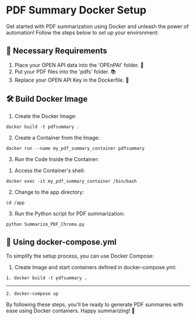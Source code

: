 <!DOCTYPE html>
<html>
<body>

<h1>PDF Summary Docker Setup</h1>

<p>Get started with PDF summarization using Docker and unleash the power of automation! Follow the steps below to set up your environment:</p>

<h2>🔑 Necessary Requirements</h2>

<ol>
  <li>Place your OPEN API data into the 'OPEnPAI' folder. 📂</li>
  <li>Put your PDF files into the 'pdfs' folder. 📚</li>
  <li>Replace your OPEN API Key in the Dockerfile. 🔑</li>
</ol>

<h2>🛠️ Build Docker Image</h2>

<ol>
  <li>Create the Docker Image:</li>
</ol>
<code>docker build -t pdfsummary .</code>

<ol start="2">
  <li>Create a Container from the Image:</li>
</ol>
<code>docker run --name my_pdf_summary_container pdfsummary</code>

<ol start="3">
  <li>Run the Code Inside the Container:</li>
</ol>
<ol>
  <li>Access the Container's shell:</li>
</ol>
<code>docker exec -it my_pdf_summary_container /bin/bash</code>

<ol start="2">
  <li>Change to the app directory:</li>
</ol>
<code>cd /app</code>

<ol start="3">
  <li>Run the Python script for PDF summarization:</li>
</ol>
<code>python Summarize_PDF_Chroma.py</code>

<h2>🚀 Using docker-compose.yml</h2>

<p>To simplify the setup process, you can use Docker Compose:</p>

<ol>
  <li>Create Image and start containers defined in docker-compose.yml:</li>
</ol>
<code>1. docker build -t pdfsummary .</code>
<hr/>
<code>2. docker-compose up</code>

<p>By following these steps, you'll be ready to generate PDF summaries with ease using Docker containers. Happy summarizing! 📑</p>

</body>
</html>

